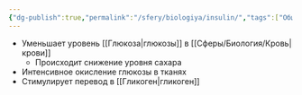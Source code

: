 ```yaml
---
{"dg-publish":true,"permalink":"/sfery/biologiya/insulin/","tags":["Общаябиология"]}
---
```


- Уменьшает уровень [[Глюкоза\|глюкозы]] в [[Сферы/Биология/Кровь\|крови]]
	- Происходит снижение уровня сахара
- Интенсивное окисление глюкозы в тканях
- Стимулирует перевод в [[Гликоген\|гликоген]]
